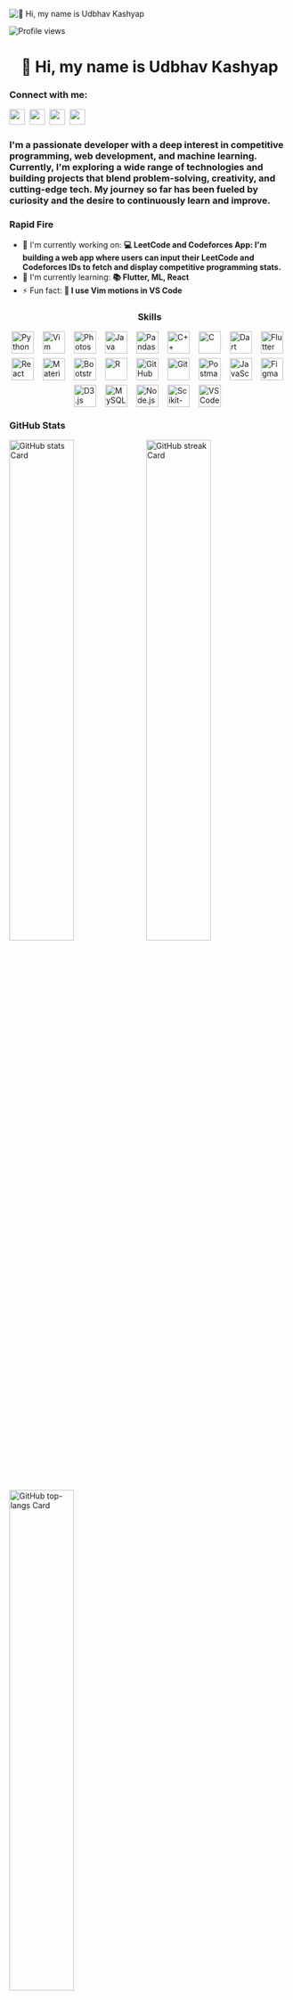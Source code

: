 ![👋 Hi, my name is Udbhav Kashyap](https://images-wixmp-ed30a86b8c4ca887773594c2.wixmp.com/f/c83c004e-1370-4756-88e5-4071de797088/dgdq8br-09cc7ad6-a021-47a5-b0e0-917b12b0f7a7.gif?token=eyJ0eXAiOiJKV1QiLCJhbGciOiJIUzI1NiJ9.eyJzdWIiOiJ1cm46YXBwOjdlMGQxODg5ODIyNjQzNzNhNWYwZDQxNWVhMGQyNmUwIiwiaXNzIjoidXJuOmFwcDo3ZTBkMTg4OTgyMjY0MzczYTVmMGQ0MTVlYTBkMjZlMCIsIm9iaiI6W1t7InBhdGgiOiJcL2ZcL2M4M2MwMDRlLTEzNzAtNDc1Ni04OGU1LTQwNzFkZTc5NzA4OFwvZGdkcThici0wOWNjN2FkNi1hMDIxLTQ3YTUtYjBlMC05MTdiMTJiMGY3YTcuZ2lmIn1dXSwiYXVkIjpbInVybjpzZXJ2aWNlOmZpbGUuZG93bmxvYWQiXX0.tqRMtE-b2QiI2nnefNxSDMJvZCcYqFmq2ccg_Xfzqb8)

![Profile views](https://komarev.com/ghpvc/?username=Udbhav2105&label=Profile%20views&color=0e75b6&style=flat)

<div id="toc">
  <ul align="center" style="list-style: none">
    <summary>
      <h1>
        👋 Hi, my name is Udbhav Kashyap
      </h1>
    </summary>
  </ul>
</div>

**<h3 align="left">Connect with me:</h3>** 
<p align="left"><a href="https://twitter.com/Sushil__SM" target="_blank"><img src="https://img.shields.io/badge/Twitter-000000?logo=X&logoColor=white" height="28" style="margin-right: 4px"></a> <a href="https://codeforces.com/profile/udbhav_k" target="_blank"><img src="https://img.shields.io/badge/Codeforces-445f9d?style=for-the-badge&logo=Codeforces&logoColor=white" height="28" style="margin-right: 4px"></a> <a href="https://github.com/Udbhav2105" target="_blank"><img src="https://img.shields.io/badge/GitHub-100000?style=for-the-badge&logo=github&logoColor=white" height="28" style="margin-right: 4px"></a> <a href="https://www.linkedin.com/in/https://www.linkedin.com/in/udbhav-kashyap-b5579628a/" target="_blank"><img src="https://img.shields.io/badge/LinkedIn-0077B5?style=for-the-badge&logo=linkedin&logoColor=white" height="28" style="margin-right: 4px"></a></p>

 **<h3 align="left">I'm a passionate developer with a deep interest in competitive programming, web development, and machine learning. Currently, I'm exploring a wide range of technologies and building projects that blend problem-solving, creativity, and cutting-edge tech. My journey so far has been fueled by curiosity and the desire to continuously learn and improve.</h3>**

**<h3 align="left">Rapid Fire</h3>**

- 💼 I'm currently working on: **💻 LeetCode and Codeforces App: I'm building a web app where users can input their LeetCode and Codeforces IDs to fetch and display competitive programming stats.**
- 🌱 I'm currently learning: **📚 Flutter, ML, React**
- ⚡ Fun fact: **🎢 I use Vim motions in VS Code**

 **<h3 align="center">Skills</h3>**

<div style="display: flex; flex-wrap: wrap; gap: 8px; justify-content: center;"><img src="https://cdn.jsdelivr.net/gh/devicons/devicon/icons/python/python-original.svg" height="40" alt="Python" style="margin-right: 8px"> <img src="https://img.shields.io/badge/Vim-019733?logo=vim&logoColor=white" height="40" alt="Vim" style="margin-right: 8px"> <img src="https://cdn.jsdelivr.net/gh/devicons/devicon@latest/icons/photoshop/photoshop-original.svg" height="40" alt="Photoshop" style="margin-right: 8px"> <img src="https://cdn.jsdelivr.net/gh/devicons/devicon@latest/icons/java/java-original-wordmark.svg" height="40" alt="Java" style="margin-right: 8px"> <img src="https://img.shields.io/badge/Pandas-150458?logo=pandas&logoColor=white" height="40" alt="Pandas" style="margin-right: 8px"> <img src="https://cdn.simpleicons.org/cplusplus/00599C" height="40" alt="C++" style="margin-right: 8px"> <img src="https://skillicons.dev/icons?i=c" height="40" alt="C" style="margin-right: 8px"> <img src="https://img.shields.io/badge/Dart-0175C2?logo=dart&logoColor=white" height="40" alt="Dart" style="margin-right: 8px"> <img src="https://cdn.simpleicons.org/flutter/02569B" height="40" alt="Flutter" style="margin-right: 8px"> <img src="https://skillicons.dev/icons?i=react" height="40" alt="React Native" style="margin-right: 8px"> <img src="https://img.shields.io/badge/Material_UI-007FFF?logo=material-ui&logoColor=white" height="40" alt="Material-UI" style="margin-right: 8px"> <img src="https://img.shields.io/badge/Bootstrap-563D7C?logo=bootstrap&logoColor=white" height="40" alt="Bootstrap" style="margin-right: 8px"> <img src="https://cdn.simpleicons.org/r/276DC3" height="40" alt="R" style="margin-right: 8px"> <img src="https://cdn.simpleicons.org/github/181717" height="40" alt="GitHub" style="margin-right: 8px"> <img src="https://cdn.simpleicons.org/git/F1502F" height="40" alt="Git" style="margin-right: 8px"> <img src="https://img.shields.io/badge/Postman-FF6C37?logo=postman&logoColor=white" height="40" alt="Postman" style="margin-right: 8px"> <img src="https://cdn.simpleicons.org/javascript/F7DF1E" height="40" alt="JavaScript" style="margin-right: 8px"> <img src="https://skillicons.dev/icons?i=figma" height="40" alt="Figma" style="margin-right: 8px"> <img src="https://img.shields.io/badge/D3.js-F9A03C?logo=d3.js&logoColor=white" height="40" alt="D3.js" style="margin-right: 8px"> <img src="https://img.shields.io/badge/MySQL-4479A1?logo=mysql&logoColor=white" height="40" alt="MySQL" style="margin-right: 8px"> <img src="https://img.shields.io/badge/Node.js-8CC84B?logo=node.js&logoColor=white" height="40" alt="Node.js" style="margin-right: 8px"> <img src="https://img.shields.io/badge/Scikit--learn-F7931E?logo=scikit-learn&logoColor=white" height="40" alt="Scikit-learn" style="margin-right: 8px"> <img src="https://cdn.jsdelivr.net/gh/devicons/devicon@latest/icons/vscode/vscode-original.svg" height="40" alt="VSCode" style="margin-right: 8px"></div>

 **<h3 align="left">GitHub Stats</h3>**

<p align="left">
  <img width="48%" src="https://github-readme-stats.vercel.app/api?username=Udbhav2105&theme=react&hide_title=false&hide_rank=false&show_icons=false&include_all_commits=false&count_private=true&line_height=23" alt="GitHub stats Card" />
  <img width="48%" src="https://streak-stats.demolab.com/?user=Udbhav2105&theme=react&hide_border=false&date_format=M+j%5B%2C+Y%5D&mode=daily&hide_total_contributions=false&hide_current_streak=false&hide_longest_streak=false&card_height=200" alt="GitHub streak Card" />
</p>

<p align="left">
  <img width="48%" src="https://github-readme-stats.vercel.app/api/top-langs?username=Udbhav2105&theme=react&hide_title=false&layout=compact&langs_count=6&hide_progress=false&card_width=400" alt="GitHub top-langs Card" />
</p>


